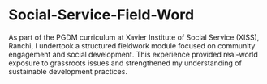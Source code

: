 # Social-Service-Field-Word
As part of the PGDM curriculum at Xavier Institute of Social Service (XISS), Ranchi, I undertook a structured fieldwork module focused on community engagement and social development. This experience provided real-world exposure to grassroots issues and strengthened my understanding of sustainable development practices.
